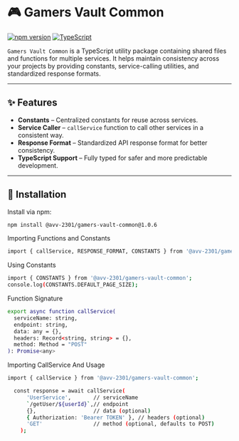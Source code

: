 # 🎮 Gamers Vault Common

[![npm version](https://img.shields.io/npm/v/@avv-2301/gamers-vault-common?color=blue)](https://www.npmjs.com/package/@avv-2301/gamers-vault-common)
[![TypeScript](https://img.shields.io/badge/TypeScript-4.9-blue?logo=typescript)](https://www.typescriptlang.org/)

`Gamers Vault Common` is a TypeScript utility package containing shared files and functions for multiple services. It helps maintain consistency across your projects by providing constants, service-calling utilities, and standardized response formats.

---

## ✨ Features

- **Constants** – Centralized constants for reuse across services.  
- **Service Caller** – `callService` function to call other services in a consistent way.  
- **Response Format** – Standardized API response format for better consistency.  
- **TypeScript Support** – Fully typed for safer and more predictable development.  

---

## 💾 Installation

Install via npm:

```bash
npm install @avv-2301/gamers-vault-common@1.0.6
```

Importing Functions and Constants
```bash
import { callService, RESPONSE_FORMAT, CONSTANTS } from '@avv-2301/gamers-vault-common';
```


Using Constants
```bash
import { CONSTANTS } from '@avv-2301/gamers-vault-common';
console.log(CONSTANTS.DEFAULT_PAGE_SIZE);
```


Function Signature
```bash
export async function callService(
  serviceName: string,
  endpoint: string,
  data: any = {},
  headers: Record<string, string> = {},
  method: Method = "POST"
): Promise<any>
```


Importing CallService And Usage
```bash
import { callService } from '@avv-2301/gamers-vault-common';

  const response = await callService(
      'UserService',       // serviceName
      `/getUser/${userId}`,// endpoint
      {},                  // data (optional)
      { Authorization: 'Bearer TOKEN' }, // headers (optional)
      'GET'                // method (optional, defaults to POST)
    );
```
